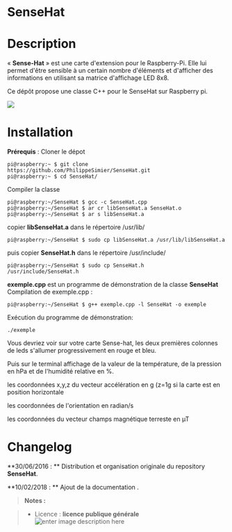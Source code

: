 ﻿# SenseHat

# Description
« **Sense-Hat** » est une carte d'extension pour le Raspberry-Pi. Elle lui
permet d'être sensible à un certain nombre d'éléments et d'afficher des
informations en utilisant sa matrice d'affichage LED 8x8.

Ce dépôt propose une classe C++ pour le SenseHat sur Raspberry pi.

<img src="https://github.com/PhilippeSimier/SenseHat/blob/master/Documentation/Sense-HAT.jpg">

# Installation


**Prérequis** : 
Cloner le dépot

    pi@raspberry:~ $ git clone https://github.com/PhilippeSimier/SenseHat.git
    pi@raspberry:~ $ cd SenseHat/

Compiler la classe

    pi@raspberry:~/SenseHat $ gcc -c SenseHat.cpp
    pi@raspberry:~/SenseHat $ ar cr libSenseHat.a SenseHat.o
    pi@raspberry:~/SenseHat $ ar s libSenseHat.a

copier **libSenseHat.a**  dans le répertoire /usr/lib/

    pi@raspberry:~/SenseHat $ sudo cp libSenseHat.a /usr/lib/libSenseHat.a
     

puis copier **SenseHat.h**      dans le répertoire /usr/include/
	
    pi@raspberry:~/SenseHat $ sudo cp SenseHat.h    /usr/include/SenseHat.h

**exemple.cpp**  est un programme  de démonstration de  la classe **SenseHat**
Compilation de exemple.cpp : 

    pi@raspberry:~/SenseHat $ g++ exemple.cpp -l SenseHat -o exemple

Exécution   du programme de démonstration: 

    ./exemple

Vous devriez voir sur votre carte Sense-hat, les deux premières colonnes de leds s'allumer  progressivement en rouge et bleu.

 Puis sur le terminal affichage de la valeur de la température, de la pression en hPa
et de l'humidité relative en %.

les coordonnées x,y,z du vecteur accélération en g (z=1g si la carte est en position horizontale
 
les coordonnées de l'orientation en radian/s

les coordonnées du vecteur champs magnétique terreste en µT 


# Changelog

**30/06/2016 : ** Distribution et organisation originale du repository **SenseHat**. 

**10/02/2018 : ** Ajout de la documentation . 

> **Notes :**


> - Licence : **licence publique générale** ![enter image description here](https://img.shields.io/badge/licence-GPL-green.svg)
<!-- TOOLBOX 

Génération des badges : https://shields.io/
Génération de ce fichier : https://stackedit.io/editor#


